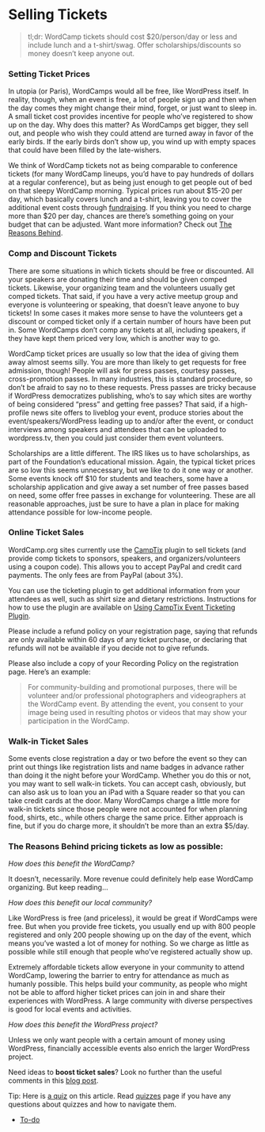 # Selling Tickets

> tl;dr: WordCamp tickets should cost $20/person/day or less and include lunch and a t-shirt/swag. Offer scholarships/discounts so money doesn’t keep anyone out.

### Setting Ticket Prices

In utopia (or Paris), WordCamps would all be free, like WordPress itself. In reality, though, when an event is free, a lot of people sign up and then when the day comes they might change their mind, forget, or just want to sleep in. A small ticket cost provides incentive for people who’ve registered to show up on the day. Why does this matter? As WordCamps get bigger, they sell out, and people who wish they could attend are turned away in favor of the early birds. If the early birds don’t show up, you wind up with empty spaces that could have been filled by the late-wishers.

We think of WordCamp tickets not as being comparable to conference tickets (for many WordCamp lineups, you’d have to pay hundreds of dollars at a regular conference), but as being just enough to get people out of bed on that sleepy WordCamp morning. Typical prices run about $15-20 per day, which basically covers lunch and a t-shirt, leaving you to cover the additional event costs through [fundraising](https://make.wordpress.org/community/handbook/wordcamp-organizer-handbook/planning-details/fundraising/ "Fundraising"). If you think you need to charge more than $20 per day, chances are there’s something going on your budget that can be adjusted. Want more information? Check out [The Reasons Behind](https://make.wordpress.org/community/handbook/selling-tickets/#reasons).

### Comp and Discount Tickets

There are some situations in which tickets should be free or discounted. All your speakers are donating their time and should be given comped tickets. Likewise, your organizing team and the volunteers usually get comped tickets. That said, if you have a very active meetup group and everyone is volunteering or speaking, that doesn’t leave anyone to buy tickets! In some cases it makes more sense to have the volunteers get a discount or comped ticket only if a certain number of hours have been put in. Some WordCamps don’t comp any tickets at all, including speakers, if they have kept them priced very low, which is another way to go.

WordCamp ticket prices are usually so low that the idea of giving them away almost seems silly. You are more than likely to get requests for free admission, though! People will ask for press passes, courtesy passes, cross-promotion passes. In many industries, this is standard procedure, so don’t be afraid to say no to these requests. Press passes are tricky because if WordPress democratizes publishing, who’s to say which sites are worthy of being considered “press” and getting free passes? That said, if a high-profile news site offers to liveblog your event, produce stories about the event/speakers/WordPress leading up to and/or after the event, or conduct interviews among speakers and attendees that can be uploaded to wordpress.tv, then you could just consider them event volunteers.

Scholarships are a little different. The IRS likes us to have scholarships, as part of the Foundation’s educational mission. Again, the typical ticket prices are so low this seems unnecessary, but we like to do it one way or another. Some events knock off $10 for students and teachers, some have a scholarship application and give away a set number of free passes based on need, some offer free passes in exchange for volunteering. These are all reasonable approaches, just be sure to have a plan in place for making attendance possible for low-income people.

### Online Ticket Sales

WordCamp.org sites currently use the [CampTix](https://wordpress.org/extend/plugins/camptix/) plugin to sell tickets (and provide comp tickets to sponsors, speakers, and organizers/volunteers using a coupon code). This allows you to accept PayPal and credit card payments. The only fees are from PayPal (about 3%).

You can use the ticketing plugin to get additional information from your attendees as well, such as shirt size and dietary restrictions. Instructions for how to use the plugin are available on [Using CampTix Event Ticketing Plugin](https://make.wordpress.org/community/handbook/wordcamp-organizer-handbook/first-steps/web-presence/using-camptix-event-ticketing-plugin/ "Using CampTix Event Ticketing Plugin").

Please include a refund policy on your registration page, saying that refunds are only available within 60 days of any ticket purchase, or declaring that refunds will not be available if you decide not to give refunds.

Please also include a copy of your Recording Policy on the registration page. Here’s an example:

> For community-building and promotional purposes, there will be volunteer and/or professional photographers and videographers at the WordCamp event. By attending the event, you consent to your image being used in resulting photos or videos that may show your participation in the WordCamp.

### Walk-in Ticket Sales

Some events close registration a day or two before the event so they can print out things like registration lists and name badges in advance rather than doing it the night before your WordCamp. Whether you do this or not, you may want to sell walk-in tickets. You can accept cash, obviously, but can also ask us to loan you an iPad with a Square reader so that you can take credit cards at the door. Many WordCamps charge a little more for walk-in tickets since those people were not accounted for when planning food, shirts, etc., while others charge the same price. Either approach is fine, but if you do charge more, it shouldn’t be more than an extra $5/day.

### **The Reasons Behind pricing tickets as low as possible:**

*How does this benefit the WordCamp?*

It doesn’t, necessarily. More revenue could definitely help ease WordCamp organizing. But keep reading…

*How does this benefit our local community?*

Like WordPress is free (and priceless), it would be great if WordCamps were free. But when you provide free tickets, you usually end up with 800 people registered and only 200 people showing up on the day of the event, which means you’ve wasted a lot of money for nothing. So we charge as little as possible while still enough that people who’ve registered actually show up.

Extremely affordable tickets allow everyone in your community to attend WordCamp, lowering the barrier to entry for attendance as much as humanly possible. This helps build your community, as people who might not be able to afford higher ticket prices can join in and share their experiences with WordPress. A large community with diverse perspectives is good for local events and activities.

*How does this benefit the WordPress project?*

Unless we only want people with a certain amount of money using WordPress, financially accessible events also enrich the larger WordPress project.

Need ideas to **boost ticket sales**? Look no further than the useful comments in this [blog post](https://make.wordpress.org/community/2016/12/07/handbook-page-wordcamp-marketingticket-sales-tips/).

Tip: Here is [a quiz](https://community-self-training.mystagingwebsite.com/quiz/selling-tickets-2/) on this article. Read [quizzes](https://make.wordpress.org/community/handbook/wordcamp-organizer/quizzes/) page if you have any questions about quizzes and how to navigate them.

*   [To-do](# "To-do")